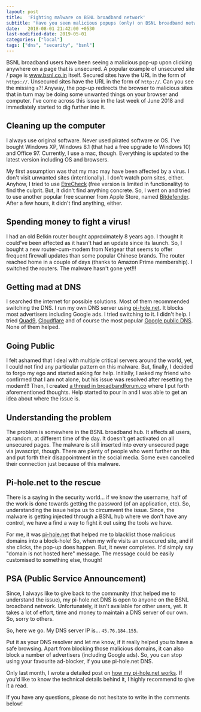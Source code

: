 ```yaml
---
layout: post
title:  'Fighting malware on BSNL broadband network'
subtitle: "Have you seen malicious popups (only) on BSNL broadband network?"
date:   2018-08-01 21:42:00 +0530
last-modified-date: 2019-05-01
categories: ["local"]
tags: ["dns", "security", "bsnl"]
---
```


BSNL broadband users have been seeing a malicious pop-up upon clicking anywhere on a page that is unsecured. A popular example of unsecured site / page is www.bsnl.co.in itself. Secured sites have the URL in the form of `https://`. Unsecured sites have the URL in the form of `http://`. Can you see the missing `s`?! Anyway, the pop-up redirects the browser to malicious sites that in turn may be doing some unwanted things on your browser and computer. I've come across this issue in the last week of June 2018 and immediately started to dig further into it.

## Cleaning up the computer

I always use original software. Never used pirated software or OS. I've bought Windows XP, Windows 8.1 (that had a free upgrade to Windows 10) and Office 97. Currently, I use a mac, though. Everything is updated to the latest version including OS and browsers.

My first assumption was that my mac may have been affected by a virus. I don't visit unwanted sites (intentionally). I don't watch porn sites, either. Anyhow, I tried to use [EtreCheck](https://etrecheck.com/) (free version is limited in functionality) to find the culprit. But, it didn't find anything concrete. So, I went on and tried to use another popular free scanner from Apple Store, named [Bitdefender](https://www.bitdefender.com/solutions/antivirus-for-mac.html). After a few hours, it didn't find anything, either.

## Spending money to fight a virus!

I had an old Belkin router bought approximately 8 years ago. I thought it could've been affected as it hasn't had an update since its launch. So, I bought a new router-cum-modem from Netgear that seems to offer frequent firewall updates than some popular Chinese brands. The router reached home in a couple of days (thanks to Amazon Prime membership). I switched the routers. The malware hasn't gone yet!!!

## Getting mad at DNS

I searched the internet for possible solutions. Most of them recommended switching the DNS. I run my own DNS server using [pi-hole.net](https://pi-hole.net/). It blocks most advertisers including Google ads. I tried switching to it. I didn't help. I tried [Quad9](https://www.quad9.net/), [Cloudflare](https://blog.cloudflare.com/announcing-1111/) and of course the most popular [Google public DNS](https://developers.google.com/speed/public-dns/). None of them helped.

## Going Public

I felt ashamed that I deal with multiple critical servers around the world, yet, I could not find any particular pattern on this malware. But, finally, I decided to forgo my ego and started asking for help. Initially, I asked my friend who confirmed that I am not alone, but his issue was resolved after resetting the modem!!! Then, I created [a thread in broadbandforum.co](https://broadbandforum.co/threads/169151/) where I put forth aforementioned thoughts. Help started to pour in and I was able to get an idea about where the issue is.

## Understanding the problem

The problem is somewhere in the BSNL broadband hub. It affects all users, at random, at different time of the day. It doesn't get activated on all unsecured pages. The malware is still inserted into every unsecured page via javascript, though. There are plenty of people who went further on this and put forth their disappointment in the social media. Some even cancelled their connection just because of this malware.

## Pi-hole.net to the rescue

There is a saying in the security world... if we know the username, half of the work is done towards getting the password (of an application, etc). So, understanding the issue helps us to circumvent the issue. Since, the malware is getting injected through a BSNL hub where we don't have any control, we have a find a way to fight it out using the tools we have.

For me, it was [pi-hole.net](https://pi-hole.net) that helped me to blacklist those malicious domains into a block-hole! So, when my wife visits an unsecured site, and if she clicks, the pop-up does happen. But, it never completes. It'd simply say "domain is not hosted here" message. The message could be easily customised to something else, though!

## PSA (Public Service Announcement)

Since, I always like to give back to the community (that helped me to understand the issue), my pi-hole.net DNS is open to anyone on the BSNL broadband network. Unfortunately, it isn't available for other users, yet. It takes a lot of effort, time and money to maintain a DNS server of our own. So, sorry to others.

So, here we go. My DNS server IP is... `45.76.184.155`.

Put it as your DNS resolver and let me know, if it really helped you to have a safe browsing. Apart from blocking those malicious domains, it can also block a number of advertisers (including Google ads). So, you can stop using your favourite ad-blocker, if you use pi-hole.net DNS.

Only last month, I wrote a detailed post on [how my pi-hole.net works](https://www.tinywp.com/pi-hole/). If you'd like to know the technical details behind it, I highly recommend to give it a read.

If you have any questions, please do not hesitate to write in the comments below!
